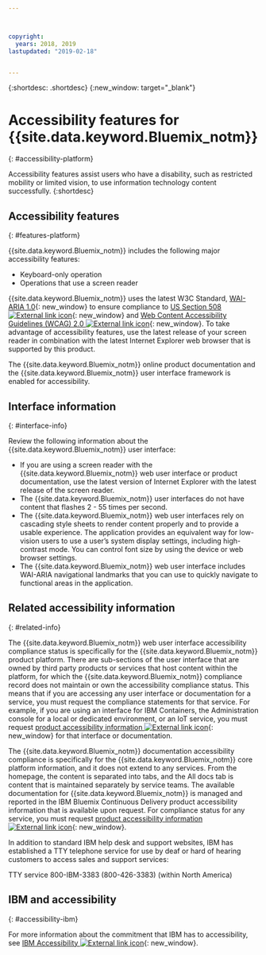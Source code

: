```yaml
---



copyright:
  years: 2018, 2019
lastupdated: "2019-02-18"


---
```


{:shortdesc: .shortdesc}
{:new_window: target="_blank"}

# Accessibility features for {{site.data.keyword.Bluemix_notm}}
{: #accessibility-platform}

Accessibility features assist users who have a disability, such as restricted mobility or limited vision, to use information technology content successfully.
{:shortdesc}

## Accessibility features
{: #features-platform}

{{site.data.keyword.Bluemix_notm}} includes the following major accessibility features:

* Keyboard-only operation
* Operations that use a screen reader

{{site.data.keyword.Bluemix_notm}} uses the latest W3C Standard, [WAI-ARIA 1.0](http://www.w3.org/TR/wai-aria/){: new_window} to ensure compliance to [US Section 508 ![External link icon](../../icons/launch-glyph.svg "External link icon")](https://www.access-board.gov/guidelines-and-standards/communications-and-it/about-the-section-508-standards/section-508-standards){: new_window} and [Web Content Accessibility Guidelines (WCAG) 2.0 ![External link icon](../../icons/launch-glyph.svg "External link icon")](http://www.w3.org/TR/WCAG20/){: new_window}. To take advantage of accessibility features, use the latest release of your screen reader in combination with the latest Internet Explorer web browser that is supported by this product.

The {{site.data.keyword.Bluemix_notm}} online product documentation and the {{site.data.keyword.Bluemix_notm}} user interface framework is enabled for accessibility. 


## Interface information
{: #interface-info}
 
Review the following information about the {{site.data.keyword.Bluemix_notm}} user interface:

* If you are using a screen reader with the {{site.data.keyword.Bluemix_notm}} web user interface or product documentation, use the latest version of Internet Explorer with the latest release of the screen reader. 
* The {{site.data.keyword.Bluemix_notm}} user interfaces do not have content that flashes 2 - 55 times per second.
* The {{site.data.keyword.Bluemix_notm}} web user interfaces rely on cascading style sheets to render content properly and to provide a usable experience. The application provides an equivalent way for low-vision users to use a user’s system display settings, including high-contrast mode. You can control font size by using the device or web browser settings.
* The {{site.data.keyword.Bluemix_notm}} web user interface includes WAI-ARIA navigational landmarks that you can use to quickly navigate to functional areas in the application.


## Related accessibility information
{: #related-info}

The {{site.data.keyword.Bluemix_notm}} web user interface accessibility compliance status is specifically for the {{site.data.keyword.Bluemix_notm}} product platform. There are sub-sections of the user interface that are owned by third party products or services that host content within the platform, for which the {{site.data.keyword.Bluemix_notm}} compliance record does not maintain or own the accessibility compliance status. This means that if you are accessing any user interface or documentation for a service, you must request the compliance statements for that service. For example, if you are using an interface for IBM Containers, the Administration console for a local or dedicated environment, or an IoT service, you must request [product accessibility information ![External link icon](../../icons/launch-glyph.svg "External link icon")](https://able.ibm.com/request/){: new_window} for that interface or documentation.

The {{site.data.keyword.Bluemix_notm}} documentation accessibility compliance is specifically for the {{site.data.keyword.Bluemix_notm}} core platform information, and it does not extend to any services. From the homepage, the content is separated into tabs, and the All docs tab is content that is maintained separately by service teams. The available documentation for {{site.data.keyword.Bluemix_notm}} is managed and reported in the IBM Bluemix Continuous Delivery product accessibility information that is available upon request. For compliance status for any service, you must request [product accessibility information ![External link icon](../../icons/launch-glyph.svg "External link icon")](https://able.ibm.com/request/){: new_window}.

In addition to standard IBM help desk and support websites, IBM has established a TTY telephone service for use by deaf or hard of hearing customers to access sales and support services:

TTY service
800-IBM-3383 (800-426-3383)
(within North America)

## IBM and accessibility
{: #accessibility-ibm}

For more information about the commitment that IBM has to accessibility, see [IBM Accessibility ![External link icon](../../icons/launch-glyph.svg "External link icon")](http://www.ibm.com/able){: new_window}.
